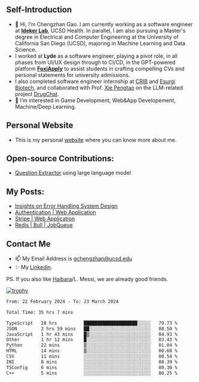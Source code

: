 ## Self-Introduction
- 👋 Hi, I’m Chengzhan Gao. I am currently working as a software engineer at **[Ideker Lab](https://idekerlab.ucsd.edu/)**, UCSD Health. In parallel, I am also pursuing a Master's degree in Electrical and Computer Engineering at the University of California San Diego (UCSD), majoring in Machine Learning and Data Science.
- I worked at **Lyde** as a software engineer, playing a pivot role, in all phases from UI/UX design through to CI/CD, in the GPT-powered platform **[FoxiApply](https://lyde.io)** to assist students in crafting compelling CVs and personal statements for university admissions.
- I also completed software engineer internship at [CRIB](https://apps.apple.com/us/app/crib-for-roommates/id6468918103?platform=iphone) and [Esurgi Biotech](https://myesurgi.com/), and collaborated with Prof. [Xie Pengtao](https://pengtaoxie.github.io/) on the LLM-related project [DrugChat](https://github.com/UCSD-AI4H/drugchat).
- 👀 I’m interested in Game Development, Web&App Developement, Machine/Deep Learning.

## Personal Website
-  This is my personal [website](https://gaochengzhan.netlify.app/) where you can know more about me.

## Open-source Contributions:
- [Question Extractor](https://github.com/nestordemeure/question_extractor) using large language model

## My Posts:
- [Insights on Error Handling System Design](https://gaochengzhan.netlify.app/post/error-handling/)
- [Authentication | Web Application](https://gaochengzhan.netlify.app/post/authentication/)
- [Stripe | Web Application](https://gaochengzhan.netlify.app/post/stripe/)
- [Redis | Bull | JobQueue](https://gaochengzhan.netlify.app/post/job-queue/)

## Contact Me
- 📫 My Email Address is gchengzhan@ucsd.edu
- ✨ My [Linkedin](https://www.linkedin.com/in/chengzhan-christoffel-gao/).

PS. If you also like [Haibara](https://www.detectiveconanworld.com/wiki/Ai_Haibara)/L. Messi, we are already good friends.

[![trophy](https://github-profile-trophy.vercel.app/?username=gaochengzhan&theme=flat&row=1&margin-w=12)](https://github.com/ryo-ma/github-profile-trophy)

<!--START_SECTION:waka-->

```txt
From: 22 February 2024 - To: 23 March 2024

Total Time: 35 hrs 7 mins

TypeScript   28 hrs          ████████████████████░░░░░   79.73 %
JSON         2 hrs 59 mins   ██░░░░░░░░░░░░░░░░░░░░░░░   08.50 %
JavaScript   1 hr 43 mins    █▒░░░░░░░░░░░░░░░░░░░░░░░   04.93 %
Other        1 hr 12 mins    █░░░░░░░░░░░░░░░░░░░░░░░░   03.43 %
Python       22 mins         ▒░░░░░░░░░░░░░░░░░░░░░░░░   01.04 %
HTML         14 mins         ▒░░░░░░░░░░░░░░░░░░░░░░░░   00.68 %
CSV          11 mins         ░░░░░░░░░░░░░░░░░░░░░░░░░   00.54 %
INI          8 mins          ░░░░░░░░░░░░░░░░░░░░░░░░░   00.39 %
TSConfig     6 mins          ░░░░░░░░░░░░░░░░░░░░░░░░░   00.30 %
C++          5 mins          ░░░░░░░░░░░░░░░░░░░░░░░░░   00.25 %
```

<!--END_SECTION:waka-->

<!---
gaochengzhan/gaochengzhan is a ✨ special ✨ repository because its `README.md` (this file) appears on your GitHub profile.
You can click the Preview link to take a look at your changes.
--->
